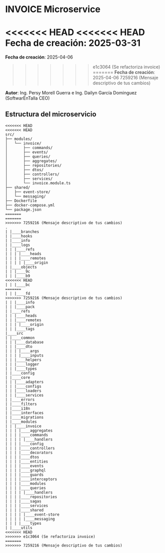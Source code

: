 # INVOICE Microservice

<<<<<<< HEAD
<<<<<<< HEAD
**Fecha de creación**: 2025-03-31
=======
**Fecha de creación**: 2025-04-06
>>>>>>> e1c3064 (Se refactoriza invoice)
=======
**Fecha de creación**: 2025-04-06
>>>>>>> 7259216 (Mensaje descriptivo de tus cambios)

**Autor**: Ing. Persy Morell Guerra e Ing. Dailyn García Dominguez (SoftwarEnTalla CEO)

## Estructura del microservicio

```
<<<<<<< HEAD
<<<<<<< HEAD
src/
├── modules/
│   └── invoice/
│       ├── commands/
│       ├── events/
│       ├── queries/
│       ├── aggregates/
│       ├── repositories/
│       ├── dtos/
│       ├── controllers/
│       ├── services/
│       └── invoice.module.ts
├── shared/
│   ├── event-store/
│   └── messaging/
├── Dockerfile
├── docker-compose.yml
└── package.json
=======
=======
>>>>>>> 7259216 (Mensaje descriptivo de tus cambios)
.
| |____branches
| |____hooks
| |____info
| |____logs
| | |____refs
| | | |____heads
| | | |____remotes
| | | | |____origin
| |____objects
| | |____9c
| | |____b9
<<<<<<< HEAD
| | |____bc
=======
| | |____fd
>>>>>>> 7259216 (Mensaje descriptivo de tus cambios)
| | |____info
| | |____pack
| |____refs
| | |____heads
| | |____remotes
| | | |____origin
| | |____tags
|____src
| |____common
| | |____database
| | |____dto
| | | |____args
| | | |____inputs
| | |____helpers
| | |____logger
| | |____types
| |____config
| |____core
| | |____adapters
| | |____configs
| | |____loaders
| | |____services
| |____errors
| |____filters
| |____i18n
| |____interfaces
| |____migrations
| |____modules
| | |____invoice
| | | |____aggregates
| | | |____commands
| | | | |____handlers
| | | |____config
| | | |____controllers
| | | |____decorators
| | | |____dtos
| | | |____entities
| | | |____events
| | | |____graphql
| | | |____guards
| | | |____interceptors
| | | |____modules
| | | |____queries
| | | | |____handlers
| | | |____repositories
| | | |____sagas
| | | |____services
| | | |____shared
| | | | |____event-store
| | | | |____messaging
| | | |____types
| |____utils
<<<<<<< HEAD
>>>>>>> e1c3064 (Se refactoriza invoice)
=======
>>>>>>> 7259216 (Mensaje descriptivo de tus cambios)
```
